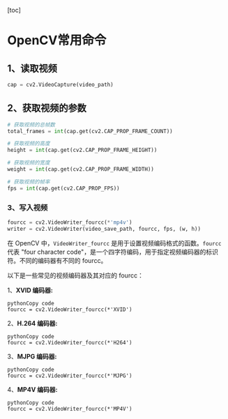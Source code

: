 [toc]

# OpenCV常用命令

## 1、读取视频

```python
cap = cv2.VideoCapture(video_path)
```

## 2、获取视频的参数

```python
# 获取视频的总帧数
total_frames = int(cap.get(cv2.CAP_PROP_FRAME_COUNT))

# 获取视频的高度
height = int(cap.get(cv2.CAP_PROP_FRAME_HEIGHT))

# 获取视频的宽度
weight = int(cap.get(cv2.CAP_PROP_FRAME_WIDTH))

# 获取视频的帧率
fps = int(cap.get(cv2.CAP_PROP_FPS))
```

### 3、写入视频

```python
fourcc = cv2.VideoWriter_fourcc(*'mp4v')
writer = cv2.VideoWriter(video_save_path, fourcc, fps, (w, h))
```

在 OpenCV 中，`VideoWriter_fourcc` 是用于设置视频编码格式的函数。`fourcc` 代表 "four character code"，是一个四字符编码，用于指定视频编码器的标识符。不同的编码器有不同的 fourcc。

以下是一些常见的视频编码器及其对应的 fourcc：

1、**XVID 编码器:**

```
pythonCopy code
fourcc = cv2.VideoWriter_fourcc(*'XVID')
```

2、**H.264 编码器:**

```
pythonCopy code
fourcc = cv2.VideoWriter_fourcc(*'H264')
```

3、**MJPG 编码器:**

```
pythonCopy code
fourcc = cv2.VideoWriter_fourcc(*'MJPG')
```

4、**MP4V 编码器:**

```
pythonCopy code
fourcc = cv2.VideoWriter_fourcc(*'MP4V')
```
